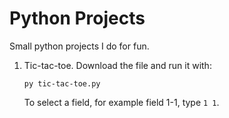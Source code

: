 # Python Projects

Small python projects I do for fun.

1. Tic-tac-toe. Download the file and run it with:

   ```
   py tic-tac-toe.py
   ```

   To select a field, for example field 1-1, type `1 1`.
